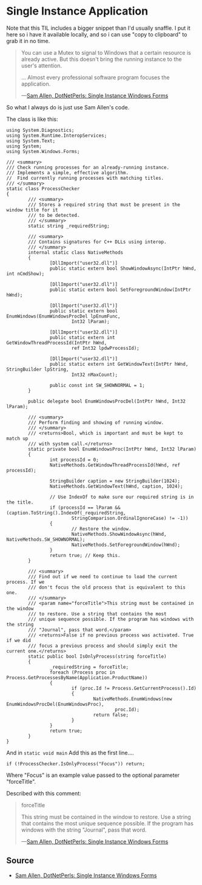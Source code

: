 ﻿# Single Instance Application

Note that this TIL includes a bigger snippet than I'd usually snaffle. I put it here so i have it available locally, and so i can use "copy to clipboard" to grab it in no time.

> You can use a Mutex to signal to Windows that a certain resource is already active. But this doesn't bring the running instance to the user's attention.
>
> ... Almost every professional software program focuses the application.
>
> &mdash;[Sam Allen, DotNetPerls: Single Instance Windows Forms](https://www.dotnetperls.com/single-instance-windows-form)

So what I always do is just use Sam Allen's code.

The class is like this:

	using System.Diagnostics;
	using System.Runtime.InteropServices;
	using System.Text;
	using System;
	using System.Windows.Forms;

	/// <summary>
	/// Check running processes for an already-running instance.
	/// Implements a simple, effective algorithm.
	//  Find currently running processes with matching titles.
	/// </summary>
	static class ProcessChecker
	{
			/// <summary>
			/// Stores a required string that must be present in the window title for it
			/// to be detected.
			/// </summary>
			static string _requiredString;

			/// <summary>
			/// Contains signatures for C++ DLLs using interop.
			/// </summary>
			internal static class NativeMethods
			{
					[DllImport("user32.dll")]
					public static extern bool ShowWindowAsync(IntPtr hWnd, int nCmdShow);

					[DllImport("user32.dll")]
					public static extern bool SetForegroundWindow(IntPtr hWnd);

					[DllImport("user32.dll")]
					public static extern bool EnumWindows(EnumWindowsProcDel lpEnumFunc,
							Int32 lParam);

					[DllImport("user32.dll")]
					public static extern int GetWindowThreadProcessId(IntPtr hWnd,
							ref Int32 lpdwProcessId);

					[DllImport("user32.dll")]
					public static extern int GetWindowText(IntPtr hWnd, StringBuilder lpString,
							Int32 nMaxCount);

					public const int SW_SHOWNORMAL = 1;
			}

			public delegate bool EnumWindowsProcDel(IntPtr hWnd, Int32 lParam);

			/// <summary>
			/// Perform finding and showing of running window.
			/// </summary>
			/// <returns>Bool, which is important and must be kept to match up
			/// with system call.</returns>
			static private bool EnumWindowsProc(IntPtr hWnd, Int32 lParam)
			{
					int processId = 0;
					NativeMethods.GetWindowThreadProcessId(hWnd, ref processId);

					StringBuilder caption = new StringBuilder(1024);
					NativeMethods.GetWindowText(hWnd, caption, 1024);

					// Use IndexOf to make sure our required string is in the title.
					if (processId == lParam && (caption.ToString().IndexOf(_requiredString,
							StringComparison.OrdinalIgnoreCase) != -1))
					{
							// Restore the window.
							NativeMethods.ShowWindowAsync(hWnd, NativeMethods.SW_SHOWNORMAL);
							NativeMethods.SetForegroundWindow(hWnd);
					}
					return true; // Keep this.
			}

			/// <summary>
			/// Find out if we need to continue to load the current process. If we
			/// don't focus the old process that is equivalent to this one.
			/// </summary>
			/// <param name="forceTitle">This string must be contained in the window
			/// to restore. Use a string that contains the most
			/// unique sequence possible. If the program has windows with the string
			/// "Journal", pass that word.</param>
			/// <returns>False if no previous process was activated. True if we did
			/// focus a previous process and should simply exit the current one.</returns>
			static public bool IsOnlyProcess(string forceTitle)
			{
					_requiredString = forceTitle;
					foreach (Process proc in Process.GetProcessesByName(Application.ProductName))
					{
							if (proc.Id != Process.GetCurrentProcess().Id)
							{
									NativeMethods.EnumWindows(new EnumWindowsProcDel(EnumWindowsProc),
											proc.Id);
									return false;
							}
					}
					return true;
			}
	}

And in `static void main` Add this as the first line....

	if (!ProcessChecker.IsOnlyProcess("Focus")) return;

Where "Focus" is an example value passed to the optional parameter "forceTitle".

Described with this comment:

> forceTitle
>
> This string must be contained in the window to restore. Use a string that contains the most unique sequence possible. If the program has windows with the string "Journal", pass that word.
>
> &mdash;[Sam Allen, DotNetPerls: Single Instance Windows Forms](https://www.dotnetperls.com/single-instance-windows-form)

## Source

- [Sam Allen, DotNetPerls: Single Instance Windows Forms](https://www.dotnetperls.com/single-instance-windows-form)